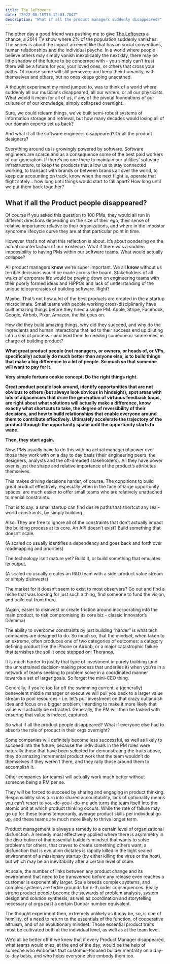 ```yaml
---
title: The leftovers
date: "2022-08-18T13:12:03.284Z"
description: "What if all the product managers suddenly disappeared?"
---
```

The other day a good friend was pushing me to give [The Leftovers](https://www.imdb.com/title/tt2699128/) a chance, a 2014 TV show where 2% of the population suddenly vanishes. The series is about the impact an event like that has on social conventions, human relationships and the individual psyche. In a world where people believe others may simply vanish inexplicably the next day, there may be little shadow of the future to be concerned with - you simply can’t trust there will be a future for you, your loved ones, or others that cross your paths. Of course some will still persevere and keep their humanity, with themselves and others, but no ones keeps going unscathed.

A thought experiment my mind jumped to, was to think of a world where suddenly all our musicians disappeared, all our writers, or all our physicists. What would it mean for all of us, if any of the pivotal foundations of our culture or of our knowledge, simply collapsed overnight. 

Sure, we could relearn things, we’ve built semi-robust systems of information storage and retrieval, but how many decades would losing all of our domain experts set us back?

And what if all the software engineers disappeared? Or all the product designers? 

Everything around us is growingly powered by software. Software engineers are scarce and as a consequence some of the best paid workers of our generation. If there’s no one there to maintain our utilities’ software infrastructure, to keep the products that allow us to stay connected working, to transact with brands or between brands all over the world, to keep our accounting on track, know when the next flight is, operate that flight safely… how long until things would start to fall apart? How long until we put them back together?

## What if all the Product people disappeared?


Of course if you asked this question to 100 PMs, they would all run in different directions depending on the size of their ego, their sense of relative importance relative to their organizations, and where in the impostor syndrome lifecycle curve they are at that particular point in time. 

However, that’s not what this reflection is about. It’s about pondering on the actual counterfactual of our existence. What if there was a sudden impossibility to having PMs within our software teams. What would actually collapse?

All product managers **know** we're super important. We all **know** without us terrible decisions would be made across the board. Stakeholders of all walks of corporate life would be preying down on engineering teams with their poorly formed ideas and HiPPOs and lack of understanding of the unique idiosyncrasies of building software. Right? 

Maybe. That’s not how a lot of the best products are created in the a startup microclimate. Small teams with people working cross-disciplinarily have built amazing things before they hired a single PM. Apple, Stripe, Facebook, Google, Airbnb, Pixar, Amazon, the list goes on. 

How did they build amazing things, why did they succeed, and why do the ingredients and human interactions that led to their success end up diluting into a sea of process - and lead them to needing someone or some ones, in charge of building product? 

**What great product people (not managers, or owners, or heads of, or VPs, specifically) actually do much better than anyone else, is to build things that make a big difference to a lot of people. So much so that someone will want to pay for it.** 

**Very simple fortune cookie concept. Do the right things right.**

**Great product people look around, identify opportunities that are not obvious to others (but always look obvious in hindsight), spot areas with lots of adjacencies that drive the generation of virtuous feedback loops, are right about what solutions will actually** **make a difference, know exactly what shortcuts to take, the degree of reversibility of their** **decisions, and how to build relationships that enable everyone around them to contribute effectively. Ultimately accelerate the trajectory of the product through the opportunity space until the opportunity starts to wane.** 

**Then, they start again.**

Now, PMs usually have to do this with no actual managerial power over those they work with on a day to day basis (their engineering peers, the designers, analysts and the oft-dreaded stakeholders). All they have power over is just the shape and relative importance of the product’s attributes themselves.

This makes driving decisions harder, of course. The conditions to build great product effectively, especially when in the face of large opportunity spaces, are much easier to offer small teams who are relatively unattached to menial constraints.

That is to say: a small startup can find desire paths that shortcut any real-world constraints, by simply building. 

Also: They are free to ignore all of the constraints that don’t actually impact the building process at its core. An API doesn’t exist? Build something that doesn’t scale. 

(A scaled co usually identifies a dependency and goes back and forth over roadmapping and priorities)

The technology isn’t mature yet? Build it, or build something that emulates its output. 

(A scaled co usually creates an R&D team with a side-product value stream or simply disinvests) 

The market for it doesn’t seem to exist to most observers? Go out and find a niche that was looking for just such a thing, find someone to fund the vision, and build out from there. 

(Again, easier to disinvest or create friction around incorporating into the main product, to risk compromising its core biz - classic Innovator’s Dilemma)

The ability to overcome constraints by just building “harder” is what tech companies are designed to do. So much so, that the mindset, when taken to an extreme, often produces one of two categories of outcomes: a category defining product like the iPhone or Airbnb, or a major catastrophic failure that tarnishes the soil it once stepped on: Theranos.

It is much harder to justify that type of investment in purely building (and the unrestrained decision-making process that underlies it) when you’re in a network of teams seeking to problem solve in a coordinated manner towards a set of larger goals. So forget the mini-CEO thing.

Generally, if you’re too far off the swimming current, a (generally) benevolent middle manager or executive will pull you back to a larger value stream to pool resources - i.e. let’s pull investment on that crazy outlandish idea and focus on a bigger problem, intending to make it more likely that value will actually be extracted. Generally, the PM will then be tasked with ensuring that value is indeed, captured.

So what if all the product people disappeared? What if everyone else had to absorb the role of product in their orgs overnight?

Some companies will definitely become less successful, as well as likely to succeed into the future, because the individuals in the PM roles were naturally those that have been selected for demonstrating the traits above, they do amazing incremental product work that the team wouldn’t do themselves if they weren’t there, and they rally those around them to accomplish it.

Other companies (or teams) will actually work much better without someone being a PM per se. 

They will be forced to succeed by sharing and engaging in product thinking. Responsibility silos turn into shared accountability, lack of optionality means you can’t resort to you-do-you-i-do-me adn turns the team itself into the atomic unit at which product thinking occurs. While the rate of failure may go up for these teams temporarily, average product skills per individual go up, and these teams are much more likely to thrive longer term.

Product management is always a remedy to a certain level of organizational disfunction. A remedy most effectively applied where there is asymmetry in the distribution of that essential builder’s mindset that wants to solve problems for others, that craves to create something others want, a disfunction that is evolution dictates is rapidly killed in the tight sealed environment of a missionary startup (by either killing the virus or the host), but which may be an inevitability after a certain level of scale. 

At scale, the number of links between any product change and its environment that need to be transversed before any release even reaches a customer is exponentially larger. Scale breeds complex systems, and complex systems are fertile grounds for n-th order consequences. Really strong product people become the stewards of problem analysis, system design and solution synthesis, as well as coordination and storytelling necessary at orgs past a certain Dunbar number equivalent.

The thought experiment then, extremely unlikely as it may be, so, is one of humility, of a need to return to the essentials of the function, of cooperative altruism, and of an evolutionary mindset. Those essential product traits must be cultivated both at the individual level, as well as at the team level. 

We’d all be better off if we knew that if every Product Manager disappeared, what teams would miss, at the end of the day, would be the help of someone who embodies that customer-focused builder mentality on a day-to-day basis, and who helps everyone else embody them too. 
